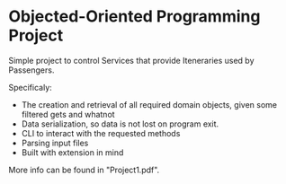 # Objected-Oriented Programming Project

Simple project to control Services that provide Iteneraries used by Passengers.

Specificaly:
* The creation and retrieval of all required domain objects, given some filtered gets and whatnot
* Data serialization, so data is not lost on program exit.
* CLI to interact with the requested methods
* Parsing input files
* Built with extension in mind

More info can be found in "Project1.pdf".

